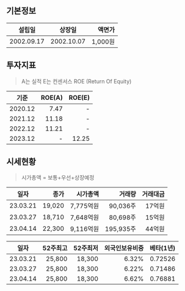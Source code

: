 ## 기본정보
|설립일|상장일|액면가|
|:--:|:--:|--:|
|2002.09.17|2002.10.07|1,000원|

## 투자지표
> A는 실적 E는 컨센서스
> ROE (Return Of Equity)

|기준|ROE(A)|ROE(E)|
|:--:|--:|--:|
|2020.12|7.47|-|
|2021.12|11.18|-|
|2022.12|11.21|-|
|2023.12|-|12.25|
## 시세현황 
> 시가총액 = 보통+우선+상장예정

|일자|종가|시가총액|거래량|거래대금|
|:--:|--:|--:|--:|--:|
|23.03.21|19,020|7,775억원|90,036주|17억원|
|23.03.27|18,710|7,648억원|80,698주|15억원|
|23.04.14|22,300|9,116억원|195,935주|44억원|

|일자|52주최고|52주최저|외국인보유비중|베타(1년)
|:--:|--:|--:|--:|--:|
|23.03.21|25,800|18,300|6.32%|0.72526|
|23.03.27|25,800|18,300|6.22%|0.71486|
|23.04.14|25,800|18,300|6.62%|0.76881|
